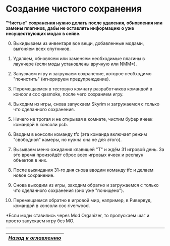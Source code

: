 # Создание чистого сохранения

**"Чистые" сохранения нужно делать после удаления, обновления или замены плагинов, дабы не оставлять информацию о уже несуществующих модах в сейве.**
     
0. Выкидываем из инвентаря все вещи, добавленные модами, выгоняем всех спутников.

1. Удаляем, обновляем или заменяем необходимые плагины в лаунчере (если моды установлены вручную или NMM*).

2. Запускаем игру и загружаем сохранение, которое необходимо "почистить" (игнорируем предупреждение).

3. Перемещаемся в тестовую комнату разработчиков командой в консоли coc qasmoke, после чего сохраняем игру.

4. Выходим из игры, снова запускаем Skyrim и загружаемся с только что сделанного сохранения.

5. Ничего не трогая и не открывая в комнате, чистим буфер ячеек командой в консоли pcb.

6. Вводим в консоли команду tfc (эта команда включает режим "свободной" камеры, но нужна она не для этого).

7. Вызываем меню ожидания клавишей "T" и ждём 31 игровой день. За это время произойдёт сброс всех игровых ячеек и респаун объектов в них.

8. После выжидания 31-го дня снова вводим команду tfc и делаем новое сохранение.

9. Снова выходим из игры, заходим обратно и загружаемся с только что сделанного сохранения (оно уже "почищено").

10. Перемещаемся обратно в игровой мир, например, в Ривервуд, командой в консоли coc riverwood.
     
*Если моды ставились через Mod Organizer, то пропускаем шаг и просто запускаем игру без MO.

------

|[*Назад к оглавлению*](../01_Оглавление.md)|
|:---:|

